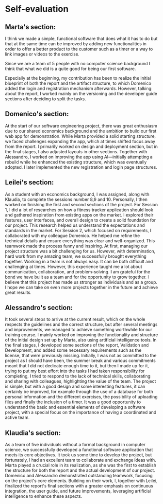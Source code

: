 # Self-evaluation

## Marta's section:

I think we made a simple, functional software that does what it has to do but that at the same time can be improved by adding new functionalities in order to offer a better product to the customer such as a timer or a way to link images or videos to the exercise.

Since we are a team of 5 people with no computer science background I think that what we did is a quite good for being our first software.

Especially at the beginning, my contribution has been to realize the initial blueprint of both the report and the artifact structure, to which Domenico added the login and registration mechanism afterwards.
However, talking about the report, I worked mainly on the versioning and the developer guide sections after deciding to split the tasks.

## Domenico's section:

At the start of our software engineering project, there was great enthusiasm due to our shared economics background and the ambition to build our first web app for demonstration. While Marta provided a solid starting structure, we faced challenges expanding the app, which at times shifted focus away from the report. I primarily worked on design and deployment section, but in the final stages, I also adjusted layouts in other sections.
Together with Alessandro, I worked on improving the app using AI—initially attempting a rebuild while he enhanced the existing structure, which was eventually adopted. I later implemented the new registration and login page structures.

## Leilei's section:

As a student with an economics background, I was assigned, along with Klaudia, to complete the sessions number 8,9 and 10. Personally, I then worked on finishing the first and second sections of the project.
For Session 1, I did a lot of researches on how a fitness tracker application should look and gathered inspiration from existing apps on the market. I explored their features, user interfaces, and overall design to create a solid foundation for our project. This research helped us understand the expectations and standards in the market.
For Session 2, which focused on requirements, I collaborated with my colleague Domenico. He helped me refine the technical details and ensure everything was clear and well-organized. This teamwork made the process funny and inspiring.
At first, managing our project structure was a bit challenging for us.
However, with determination, hard work from my amazing team, we successfully brought everything together.
Working in a team is not always easy. It can be both difficult and challenging at times. However, this experience taught me a lot about communication, collaboration, and problem-solving. I am grateful for the bond we have built as a team and for the opportunity to grow together. I believe that this project has made us stronger as individuals and as a group.
I hope we can take on even more projects together in the future and achieve great results.

## Alessandro's section:

It took several steps to arrive at the current result, which on the whole respects the guidelines and the correct structure, but after several meetings and improvements, we managed to achieve something worthwhile for our training course. I mainly worked on improving the functionality and structure of the initial design set up by Marta, also using artificial intelligence tools. In the final stages, I developed some sections of the report, Validation and Development, and added some necessary requirements such as the license, that were previously missing. Initially, I was not as committed to the project as I should have been, the summer break and various commitments meant that I did not dedicate enough time to it, but then I made up for it, trying to put my best effort into the tasks I had taken responsibility for completing, I tried to respond to the lack of technical skills, collaborating and sharing with colleagues, highlighting the value of the team. The project is simple, but with a good design and some interesting features, it can certainly be improved, for example through the use of a database for both personal information and the different exercises, the possibility of uploading files and finally the inclusion of a timer.
It was a good opportunity to understand the basic and essential elements of developing a software project, with a special focus on the importance of having a coordinated and active team.

## Klaudia's section:

As a team of five individuals without a formal background in computer science, we successfully developed a functional software application that meets its core objectives.
It took us some time to develop the project, but fortunately, I had an excellent team to collaborate and exchange ideas with. Marta played a crucial role in its realization, as she was the first to establish the structure for both the report and the actual development of our project.
Domenico and Alessandro demonstrated outstanding teamwork, focusing on the project's core elements. Building on their work, I, together with Leilei, finalized the report's final sections with a greater emphasis on continuous integration, the user guide, and future improvements, leveraging artificial intelligence to enhance these aspects.
